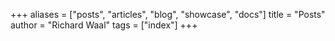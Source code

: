 +++
aliases = ["posts", "articles", "blog", "showcase", "docs"]
title = "Posts"
author = "Richard Waal"
tags = ["index"]
+++
